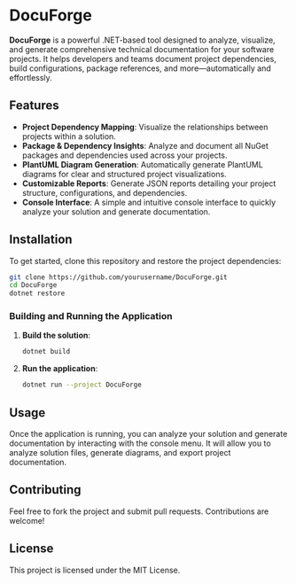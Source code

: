 # DocuForge

**DocuForge** is a powerful .NET-based tool designed to analyze, visualize, and generate comprehensive technical documentation for your software projects. It helps developers and teams document project dependencies, build configurations, package references, and more—automatically and effortlessly.

## Features

- **Project Dependency Mapping**: Visualize the relationships between projects within a solution.
- **Package & Dependency Insights**: Analyze and document all NuGet packages and dependencies used across your projects.
- **PlantUML Diagram Generation**: Automatically generate PlantUML diagrams for clear and structured project visualizations.
- **Customizable Reports**: Generate JSON reports detailing your project structure, configurations, and dependencies.
- **Console Interface**: A simple and intuitive console interface to quickly analyze your solution and generate documentation.

## Installation

To get started, clone this repository and restore the project dependencies:

```bash
git clone https://github.com/yourusername/DocuForge.git
cd DocuForge
dotnet restore
```

### Building and Running the Application

1. **Build the solution**:
    ```bash
    dotnet build
    ```

2. **Run the application**:
    ```bash
    dotnet run --project DocuForge
    ```

## Usage

Once the application is running, you can analyze your solution and generate documentation by interacting with the console menu. It will allow you to analyze solution files, generate diagrams, and export project documentation.

## Contributing

Feel free to fork the project and submit pull requests. Contributions are welcome!

## License

This project is licensed under the MIT License.
